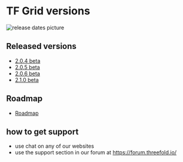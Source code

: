 # TF Grid versions

![release dates picture](releasenotes.png)

## Released versions

- [2.0.4 beta](release_note_2.0.4.md)
- [2.0.5 beta](release_note_2.0.5.md)
- [2.0.6 beta](release_note_2.0.6.md)
- [2.1.0 beta](release_note_2.1.0.md)

## Roadmap

- [Roadmap](wiki:roadmap.md)

## how to get support

- use chat on any of our websites
- use the support section in our forum at https://forum.threefold.io/
